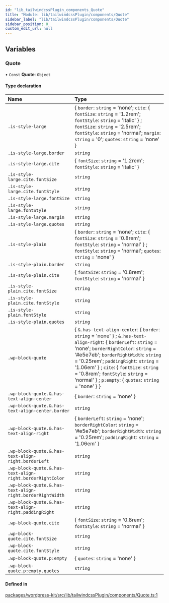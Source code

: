 ```yaml
---
id: "lib_tailwindcssPlugin_components_Quote"
title: "Module: lib/tailwindcssPlugin/components/Quote"
sidebar_label: "lib/tailwindcssPlugin/components/Quote"
sidebar_position: 0
custom_edit_url: null
---
```


## Variables

### Quote

• `Const` **Quote**: `Object`

#### Type declaration

| Name | Type |
| :------ | :------ |
| `.is-style-large` | { `border`: `string` = 'none'; `cite`: { `fontSize`: `string` = '1.2rem'; `fontStyle`: `string` = 'italic' } ; `fontSize`: `string` = '2.5rem'; `fontStyle`: `string` = 'normal'; `margin`: `string` = '0'; `quotes`: `string` = 'none' } |
| `.is-style-large.border` | `string` |
| `.is-style-large.cite` | { `fontSize`: `string` = '1.2rem'; `fontStyle`: `string` = 'italic' } |
| `.is-style-large.cite.fontSize` | `string` |
| `.is-style-large.cite.fontStyle` | `string` |
| `.is-style-large.fontSize` | `string` |
| `.is-style-large.fontStyle` | `string` |
| `.is-style-large.margin` | `string` |
| `.is-style-large.quotes` | `string` |
| `.is-style-plain` | { `border`: `string` = 'none'; `cite`: { `fontSize`: `string` = '0.8rem'; `fontStyle`: `string` = 'normal' } ; `fontStyle`: `string` = 'normal'; `quotes`: `string` = 'none' } |
| `.is-style-plain.border` | `string` |
| `.is-style-plain.cite` | { `fontSize`: `string` = '0.8rem'; `fontStyle`: `string` = 'normal' } |
| `.is-style-plain.cite.fontSize` | `string` |
| `.is-style-plain.cite.fontStyle` | `string` |
| `.is-style-plain.fontStyle` | `string` |
| `.is-style-plain.quotes` | `string` |
| `.wp-block-quote` | { `&.has-text-align-center`: { `border`: `string` = 'none' } ; `&.has-text-align-right`: { `borderLeft`: `string` = 'none'; `borderRightColor`: `string` = '#e5e7eb'; `borderRightWidth`: `string` = '0.25rem'; `paddingRight`: `string` = '1.06em' } ; `cite`: { `fontSize`: `string` = '0.8rem'; `fontStyle`: `string` = 'normal' } ; `p:empty`: { `quotes`: `string` = 'none' }  } |
| `.wp-block-quote.&.has-text-align-center` | { `border`: `string` = 'none' } |
| `.wp-block-quote.&.has-text-align-center.border` | `string` |
| `.wp-block-quote.&.has-text-align-right` | { `borderLeft`: `string` = 'none'; `borderRightColor`: `string` = '#e5e7eb'; `borderRightWidth`: `string` = '0.25rem'; `paddingRight`: `string` = '1.06em' } |
| `.wp-block-quote.&.has-text-align-right.borderLeft` | `string` |
| `.wp-block-quote.&.has-text-align-right.borderRightColor` | `string` |
| `.wp-block-quote.&.has-text-align-right.borderRightWidth` | `string` |
| `.wp-block-quote.&.has-text-align-right.paddingRight` | `string` |
| `.wp-block-quote.cite` | { `fontSize`: `string` = '0.8rem'; `fontStyle`: `string` = 'normal' } |
| `.wp-block-quote.cite.fontSize` | `string` |
| `.wp-block-quote.cite.fontStyle` | `string` |
| `.wp-block-quote.p:empty` | { `quotes`: `string` = 'none' } |
| `.wp-block-quote.p:empty.quotes` | `string` |

#### Defined in

[packages/wordpress-kit/src/lib/tailwindcssPlugin/components/Quote.ts:1](https://github.com/pantheon-systems/decoupled-kit-js/blob/e10f27e/packages/wordpress-kit/src/lib/tailwindcssPlugin/components/Quote.ts#L1)
